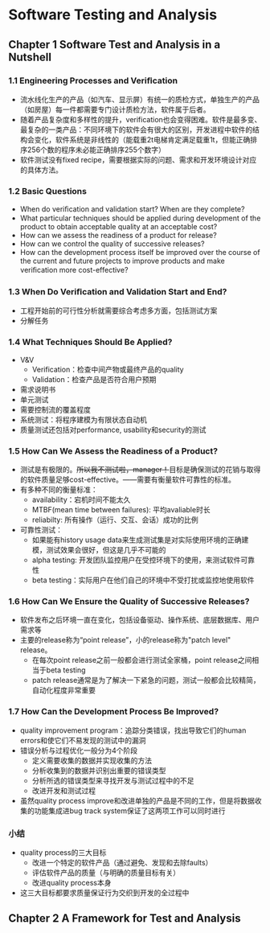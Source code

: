 # Software Testing and Analysis

## Chapter 1  Software Test and Analysis in a Nutshell

### 1.1 Engineering Processes and Veriﬁcation

+ 流水线化生产的产品（如汽车、显示屏）有统一的质检方式，单独生产的产品（如房屋）每一件都需要专门设计质检方法，软件属于后者。
+ 随着产品复杂度和多样性的提升，verification也会变得困难。软件是最多变、最复杂的一类产品：不同环境下的软件会有很大的区别，开发进程中软件的结构会变化，软件系统是非线性的（能载重2t电梯肯定满足载重1t，但能正确排序256个数的程序未必能正确排序255个数字）
+ 软件测试没有fixed recipe，需要根据实际的问题、需求和开发环境设计对应的具体方法。

### 1.2 Basic Questions

+ When do veriﬁcation and validation start? When are they complete? 
+ What particular techniques should be applied during development of the product to obtain acceptable quality at an acceptable cost? 
+ How can we assess the readiness of a product for release? 
+ How can we control the quality of successive releases? 
+ How can the development process itself be improved over the course of the current and future projects to improve products and make veriﬁcation more cost-effective?



### 1.3 When Do Veriﬁcation and Validation Start and End?

+ 工程开始前的可行性分析就需要综合考虑多方面，包括测试方案
+ 分解任务

### 1.4 What Techniques Should Be Applied?

+ V&V
  + Verification：检查中间产物或最终产品的quality
  + Validation：检查产品是否符合用户预期
+ 需求说明书
+ 单元测试
+ 需要控制流的覆盖程度
+ 系统测试：将程序建模为有限状态自动机
+ 质量测试还包括对performance,  usability和security的测试

### 1.5 How Can We Assess the Readiness of a Product?

+ 测试是有极限的。<s>所以我不测试啦，manager！</s>目标是确保测试的花销与取得的软件质量足够cost-effective。——需要有衡量软件可靠性的标准。
+ 有多种不同的衡量标准：
  + availability：宕机时间不能太久
  + MTBF(mean time between failures): 平均avaliable时长
  + reliabilty: 所有操作（运行、交互、会话）成功的比例
+ 可靠性测试：
  + 如果能有history usage data来生成测试集是对实际使用环境的正确建模，测试效果会很好，但这是几乎不可能的
  + alpha testing:  开发团队监控用户在受控环境下的使用，来测试软件可靠性
  + beta testing：实际用户在他们自己的环境中不受打扰或监控地使用软件

### 1.6 How Can We Ensure the Quality of Successive Releases?

+ 软件发布之后环境一直在变化，包括设备驱动、操作系统、底层数据库、用户需求等
+ 主要的release称为“point release”，小的release称为"patch level" release。
  + 在每次point release之前一般都会进行测试全家桶，point release之间相当于beta testing
  + patch release通常是为了解决一下紧急的问题，测试一般都会比较精简，自动化程度非常重要



### 1.7 How Can the Development Process Be Improved?

+ quality improvement program：追踪分类错误，找出导致它们的human errors和使它们不易发现的测试中的漏洞
+ 错误分析与过程优化一般分为4个阶段
  + 定义需要收集的数据并实现收集的方法
  + 分析收集到的数据并识别出重要的错误类型
  + 分析所选的错误类型来寻找开发与测试过程中的不足
  + 改进开发和测试过程
+ 虽然quality process improve和改进单独的产品是不同的工作，但是将数据收集的功能集成进bug track system保证了这两项工作可以同时进行



### 小结

+ quality process的三大目标
  + 改进一个特定的软件产品（通过避免、发现和去除faults）
  + 评估软件产品的质量（与明确的质量目标有关）
  + 改进quality process本身
+ 这三大目标都要求质量保证行为交织到开发的全过程中



## Chapter 2 A Framework for Test and Analysis

